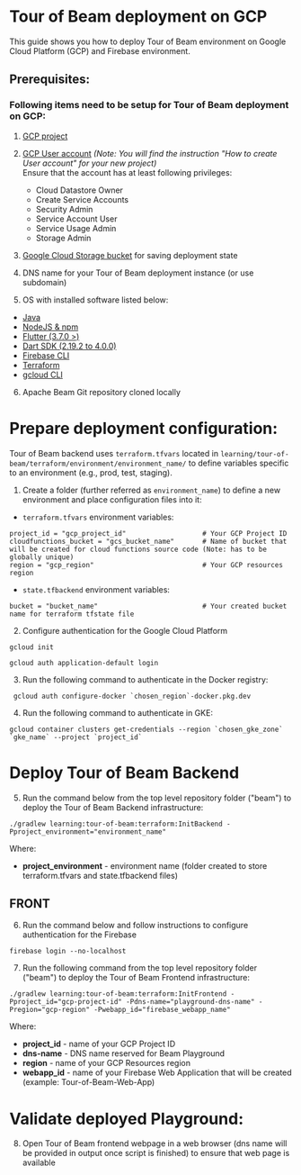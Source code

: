 <!--
    Licensed to the Apache Software Foundation (ASF) under one
    or more contributor license agreements.  See the NOTICE file
    distributed with this work for additional information
    regarding copyright ownership.  The ASF licenses this file
    to you under the Apache License, Version 2.0 (the
    "License"); you may not use this file except in compliance
    with the License.  You may obtain a copy of the License at

      http://www.apache.org/licenses/LICENSE-2.0

    Unless required by applicable law or agreed to in writing,
    software distributed under the License is distributed on an
    "AS IS" BASIS, WITHOUT WARRANTIES OR CONDITIONS OF ANY
    KIND, either express or implied.  See the License for the
    specific language governing permissions and limitations
    under the License.
-->
# Tour of Beam deployment on GCP
This guide shows you how to deploy Tour of Beam environment on Google Cloud Platform (GCP) and Firebase environment.

## Prerequisites:

### Following items need to be setup for Tour of Beam deployment on GCP:
1. [GCP project](https://cloud.google.com/resource-manager/docs/creating-managing-projects)
2. [GCP User account](https://cloud.google.com/appengine/docs/standard/access-control?tab=python) _(Note: You will find the instruction "How to create User account" for your new project)_<br>
   Ensure that the account has at least following privileges:
   - Cloud Datastore Owner
   - Create Service Accounts
   - Security Admin
   - Service Account User 
   - Service Usage Admin
   - Storage Admin

3. [Google Cloud Storage bucket](https://cloud.google.com/storage/docs/creating-buckets) for saving deployment state

4. DNS name for your Tour of Beam deployment instance (or use subdomain)

5. OS with installed software listed below:

* [Java](https://adoptopenjdk.net/)
* [NodeJS & npm](https://docs.npmjs.com/downloading-and-installing-node-js-and-npm/)
* [Flutter (3.7.0 >)](https://docs.flutter.dev/get-started/install)
* [Dart SDK (2.19.2 to 4.0.0)](https://dart.dev/get-dart)
* [Firebase CLI](https://docs.docker.com/engine/install/)
* [Terraform](https://www.terraform.io/downloads)
* [gcloud CLI](https://cloud.google.com/sdk/docs/install-sdk)

6. Apache Beam Git repository cloned locally

# Prepare deployment configuration:
Tour of Beam backend uses `terraform.tfvars` located in `learning/tour-of-beam/terraform/environment/environment_name/` to define variables specific to an environment (e.g., prod, test, staging).<br>
1. Create a folder (further referred as `environment_name`) to define a new environment and place configuration files into it:

* `terraform.tfvars` environment variables:
```
project_id = "gcp_project_id"                   # Your GCP Project ID
cloudfunctions_bucket = "gcs_bucket_name"       # Name of bucket that will be created for cloud functions source code (Note: has to be globally unique)
region = "gcp_region"                           # Your GCP resources region

```
* `state.tfbackend` environment variables:
```
bucket = "bucket_name"                          # Your created bucket name for terraform tfstate file
```
2. Configure authentication for the Google Cloud Platform
```
gcloud init
```
```
gcloud auth application-default login
```

3. Run the following command to authenticate in the Docker registry:
```
 gcloud auth configure-docker `chosen_region`-docker.pkg.dev
```
4. Run the following command to authenticate in GKE:
```
gcloud container clusters get-credentials --region `chosen_gke_zone` `gke_name` --project `project_id`
```

# Deploy Tour of Beam Backend
5. Run the command below from the top level repository folder ("beam") to deploy the Tour of Beam Backend infrastructure:
```
./gradlew learning:tour-of-beam:terraform:InitBackend -Pproject_environment="environment_name"
```
Where:
- **project_environment** - environment name (folder created to store terraform.tfvars and state.tfbackend files)

## FRONT

6. Run the command below and follow instructions to configure authentication for the Firebase
```
firebase login --no-localhost
```

7. Run the following command from the top level repository folder ("beam") to deploy the Tour of Beam Frontend infrastructure:
```
./gradlew learning:tour-of-beam:terraform:InitFrontend -Pproject_id="gcp-project-id" -Pdns-name="playground-dns-name" -Pregion="gcp-region" -Pwebapp_id="firebase_webapp_name"
```
Where:
- **project_id** - name of your GCP Project ID
- **dns-name** - DNS name reserved for Beam Playground
- **region** - name of your GCP Resources region
- **webapp_id** - name of your Firebase Web Application that will be created (example: Tour-of-Beam-Web-App)

# Validate deployed Playground:
8. Open Tour of Beam frontend webpage in a web browser (dns name will be provided in output once script is finished) to ensure that web page is available